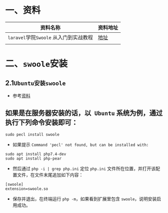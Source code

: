# 一、资料

| 资料名称                               | 资料地址                                                 |
| -------------------------------------- | -------------------------------------------------------- |
| `laravel`学院`Swoole` 从入门到实战教程 | [地址](https://laravelacademy.org/books/swoole-tutorial) |
|                                        |                                                          |

# 二、`swoole`安装

## 2.1`Ubuntu安装swoole`

- 参考[资料](https://laravelacademy.org/post/9780)

## 如果是在服务器安装的话，以` Ubuntu` 系统为例，通过执行下列命令安装即可：

```shell
sudo pecl install swoole
```

- 如果提示 `Command 'pecl' not found, but can be installed with:`

```shell
sudo apt install php7.4-dev
sudo apt install php-pear
```

- 然后通过 `php -i | grep php.ini` 定位 `php.ini` 文件所在位置，并打开该配置文件，在文件末尾追加如下内容：

```shell
[swoole]
extension=swoole.so
```

- 保存并退出，在终端运行 `php -m`，如果看到扩展里包含 `swoole`，说明安装启用成功。

